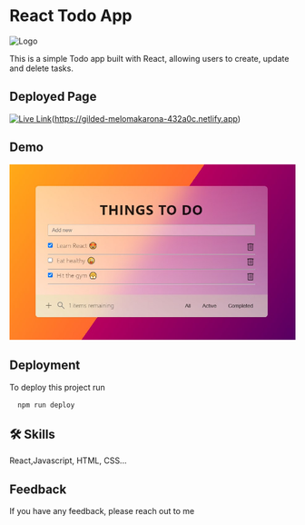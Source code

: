 
# React Todo App
![Logo](https://upload.wikimedia.org/wikipedia/commons/6/67/Microsoft_To-Do_icon.png)



This is a simple Todo app built with React, allowing users to create, update and delete tasks.

## Deployed Page

[![Live Link]( https://img.shields.io/npm/v/npm.svg?logo=nodedotjs)](https://gilded-melomakarona-432a0c.netlify.app)(https://gilded-melomakarona-432a0c.netlify.app)

## Demo

![Screenshot](./my-test-app/src/assets/ScreenShot.jpg)


## Deployment

To deploy this project run

```bash
  npm run deploy
```


## 🛠 Skills
React,Javascript, HTML, CSS...


## Feedback

If you have any feedback, please reach out to me




